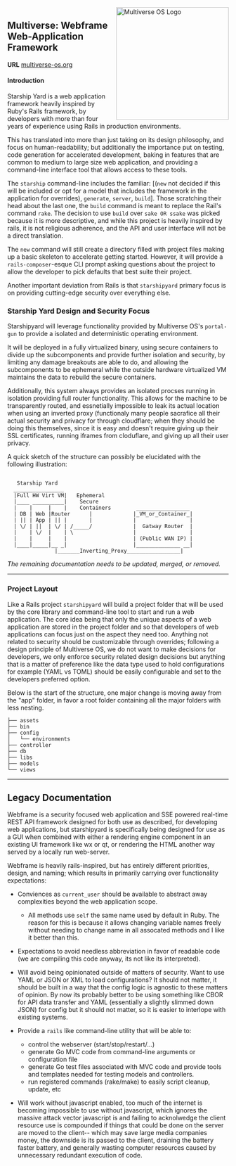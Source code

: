 <img src="https://avatars2.githubusercontent.com/u/24763891?s=400&u=c1150e7da5667f47159d433d8e49dad99a364f5f&v=4"  width="256px" height="256px" align="right" alt="Multiverse OS Logo">

## Multiverse: Webframe Web-Application Framework 
**URL** [multiverse-os.org](https://multiverse-os.org)

#### Introduction
Starship Yard is a web application framework heavily inspired by Ruby's Rails
framework, by developers with more than four years of experience using Rails in
production environments.

This has translated into more than just taking on its design philosophy, and 
focus on human-readability; but additionally the importance put on testing, 
code generation for accelerated development, baking in features that are 
common to medium to large size web application, and providing a command-line 
interface tool that allows access to these tools.

The `starship` command-line includes the familiar: [(`new` not decided if
this will be included or opt for a model that includes the framework in the
application for overrides), `generate`,
`server`, `build`]. Those scratching their head about the last one, the `build`
command is meant to replace the Rail's command `rake`. The decision to use
`build` over `sake OR ssake` was picked because it is more descriptive, and 
while this project is heavily inspired by rails, it is not religious adherence, 
and the API and user interface will not be a direct translation. 

The `new` command will still create a directory filled with project files making
up a basic skeleton to accelerate getting started. However, it will provide a 
`rails-composer`-esque CLI prompt asking questions about the project to allow 
the developer to  pick defaults that best suite their project. 

Another important deviation from Rails is that `starshipyard` primary focus is on 
providing cutting-edge security over everything else. 

### Starship Yard Design and Security Focus
Starshipyard will leverage functionality provided by Multiverse OS's
`portal-gun` to provide a isolated and deterministic operating environment.

It will be deployed in a fully virtualized binary, using secure containers to
divide up the subcomponents and provide further isolation and security, by
limiting any damage breakouts are able to do, and allowing the subcomponents
to be ephemeral while the outside hardware virtualized VM maintains the data
to rebuild the secure containers. 

Additionally, this system always provides an isolated procses running in
isolation providing full router functionality. This allows for the machine
to be transparently routed, and essnetially impossible to leak its actual
location when using an inverted proxy (functionaly many people sacrafice
all their actual security and privacy for through cloudflare; when they
should be doing this themselves, since it is easy and doesn't require giving
up their SSL certificates, running iframes from cloduflare, and giving up all
their user privacy.

A quick sketch of the structure can possibly be elucidated with the following
illustration:

```

   Starship Yard
  ________________                       
  |Full HW Virt VM|   Ephemeral 
  |____ __________|    Secure                        
  |    |     |    |    Containers        _________________
  | DB | Web |Router      |             |_VM_or_Container_|     
  | || | App | || |       |             |                 |
  | \/ | ||  | \/ | /_____/             |  Gatway Router  |            
  |    | \/  |    | \                   |                 |         
  |    |     |    |                     | (Public WAN IP) |             
  |____|_____|__ _|                     |______________ __|                  
               |_______Inverting_Proxy_________________|

```

*The remaining documentation needs to be updated, merged, or removed.*

-------------------------------------------------------------------------------
### Project Layout
Like a Rails project `starshipyard` will build a project folder that will be 
used by the core library and command-line tool to start and run a web
application. The core idea being that only the unique aspects of a web
application are stored in the project folder and so that developers of web
applications can focus just on the aspect they need too. Anything not related to
security should be customizable through overrides; following a design principle
of Multiverse OS, we do not want to make decisions for developers, we only
enforce security related design decisions but anything that is a matter of
preference like the data type used to hold configurations for example (YAML vs
TOML) should be easily configurable and set to the developers preferred option.

Below is the start of the structure, one major change is moving away from the
"app" folder, in favor a root folder containing all the major folders with less
nesting. 

```
├── assets
├── bin
├── config
│   └── environments
├── controller
├── db
├── libs
├── models
└── views

```


______
## Legacy Documentation  

Webframe is a security focused web application and SSE powered real-time REST
API framework designed for both use as described, for developing web
applications, but starshipyard is specifically being designed for use as a GUI when
combined with either a rendering engine component in an existing UI framework 
like wx or qt, or rendering the HTML another way served by a locally run
web-server. 

Webframe is heavily rails-inspired, but has entirely different priorities,
design, and naming; which results in primarily carrying over functionality
expectations: 

  * Conviences as `current_user` should be available to abstract away
  complexities beyond the web application scope.
    * All methods use `self` the same name used by default in Ruby. The reason
      for this is because it allows changing variable names freely without
      needing to change name in all assocated methods and I like it better than
      this. 

  * Expectations to avoid needless abbreviation in favor of readable code (we
    are compiling this code anyway, its not like its interpreted).

  * Will avoid being opinionated outside of matters of security. Want to use
    YAML or JSON or XML to load configurations? It should not matter, it should
    be built in a way that the config logic is agnostic to these matters of
    opinion. By now its probably better to be using something like CBOR for API
    data transfer and YAML (essentially a slightly slimmed down JSON) for
    config but it should not matter, so it is easier to interlope with
    existing systems. 

  * Provide a `rails` like command-line utility that will be able to:
      * control the webserver (start/stop/restart/...)
      * generate Go MVC code from command-line arguments or configuration file
      * generate Go test files associated with MVC code and provide tools and
        templates needed for testing models and controllers. 
      * run registered commands (rake/make) to easily script cleanup, update,
        etc

  * Will work without javascript enabled, too much of the internet is becoming
    impossible to use without javascript, which ignores the massive attack
    vector javascript is and failing to acknolwedge the client resource use is
    compounded if things that could be done on the server are moved to the
    client-- which may save large media companies money, the downside is its passed
    to the client, draining the battery faster battery, and generally wasting
   computer resources caused by unnecessary redundant execution of code. 
 


